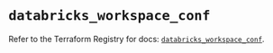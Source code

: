 # `databricks_workspace_conf`

Refer to the Terraform Registry for docs: [`databricks_workspace_conf`](https://registry.terraform.io/providers/databricks/databricks/1.94.0/docs/resources/workspace_conf).
